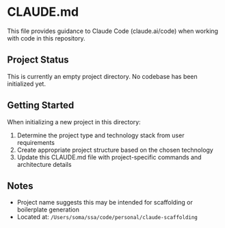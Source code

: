 # CLAUDE.md

This file provides guidance to Claude Code (claude.ai/code) when working with code in this repository.

## Project Status

This is currently an empty project directory. No codebase has been initialized yet.

## Getting Started

When initializing a new project in this directory:
1. Determine the project type and technology stack from user requirements
2. Create appropriate project structure based on the chosen technology
3. Update this CLAUDE.md file with project-specific commands and architecture details

## Notes

- Project name suggests this may be intended for scaffolding or boilerplate generation
- Located at: `/Users/soma/ssa/code/personal/claude-scaffolding`